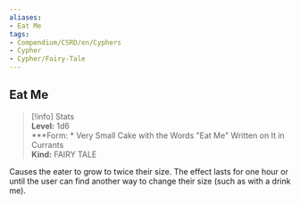 ```yaml
---
aliases:
- Eat Me
tags:
- Compendium/CSRD/en/Cyphers
- Cypher
- Cypher/Fairy-Tale
---
```


  
## Eat Me  
>[!info] Stats  
> **Level:** 1d6  
> ***Form: * Very Small Cake with the Words "Eat Me" Written on It in Currants  
> **Kind:** FAIRY TALE
  
Causes the eater to grow to twice their size. The effect lasts for one hour or until the user can find another way to change their size (such as with a drink me).
